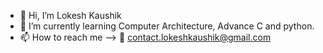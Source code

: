 - 👋 Hi, I’m Lokesh Kaushik
- 🌱 I’m currently learning Computer Architecture, Advance C and python.
- 📫 How to reach me --> 📧 contact.lokeshkaushik@gmail.com

<!---
l-kaushik/l-kaushik is a ✨ special ✨ repository because its `README.md` (this file) appears on your GitHub profile.
You can click the Preview link to take a look at your changes.
--->
